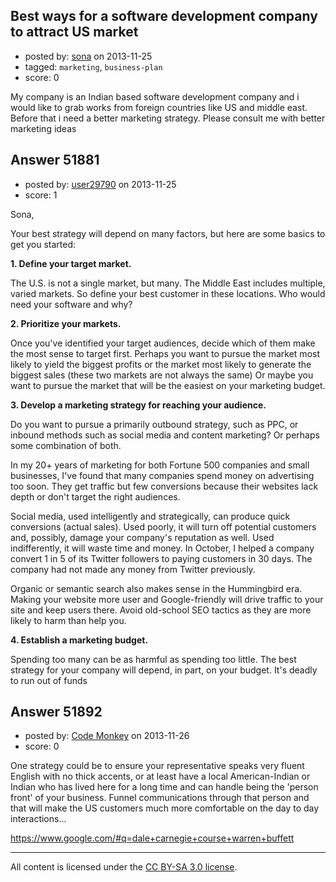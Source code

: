 ## Best ways for a software development company to attract US market

- posted by: [sona](https://stackexchange.com/users/-1/28388-sona) on 2013-11-25
- tagged: `marketing`, `business-plan`
- score: 0

<p>My company is an Indian based software development company and i would like to grab works from foreign countries like US and middle east. Before that i need a better marketing strategy. Please consult me with better marketing ideas</p>



## Answer 51881

- posted by: [user29790](https://stackexchange.com/users/-1/29790-user29790) on 2013-11-25
- score: 1

<p>Sona,</p>

<p>Your best strategy will depend on many factors, but here are some basics to get you started:</p>

<p><strong>1.  Define your target market.</strong></p>

<p>The U.S. is not a single market, but many.  The Middle East includes multiple, varied markets.  So define your best customer in these locations.  Who would need your software and why?</p>

<p><strong>2.  Prioritize your markets.</strong> </p>

<p>Once you've identified your target audiences, decide which of them make the most sense to target first.  Perhaps you want to pursue the market most likely to yield the biggest profits or the market most likely to generate the biggest sales (these two markets are not always the same)  Or maybe you want to pursue the market that will be the easiest on your marketing budget. </p>

<p><strong>3.  Develop a marketing strategy for reaching your audience.</strong></p>

<p>Do you want to pursue a primarily outbound strategy, such as PPC, or inbound methods such as social media and content marketing?  Or perhaps some combination of both.</p>

<p>In my 20+ years of marketing for both Fortune 500 companies and small businesses, I've found that many companies spend money on advertising too soon.  They get traffic but few conversions because their websites lack depth or don't target the right audiences.</p>

<p>Social media, used intelligently and strategically, can produce quick conversions (actual sales).  Used poorly, it will turn off potential customers and, possibly, damage your company's reputation as well.  Used indifferently, it will waste time and money.  In October, I helped a company convert 1 in 5 of its Twitter followers to paying customers in 30 days.  The company had not made any money from Twitter previously.</p>

<p>Organic or semantic search also makes sense in the Hummingbird era.  Making your website more user and Google-friendly will drive traffic to your site and keep users there.  Avoid old-school SEO tactics as they are more likely to harm than help you.</p>

<p><strong>4.  Establish a marketing budget.</strong></p>

<p>Spending too many can be as harmful as spending too little.  The best strategy for your company will depend, in part, on your budget.  It's deadly to run out of funds </p>



## Answer 51892

- posted by: [Code Monkey](https://stackexchange.com/users/-1/27123-code-monkey) on 2013-11-26
- score: 0

<p>One strategy could be to ensure your representative speaks very fluent English with no thick accents, or at least have a local American-Indian or Indian who has lived here for a long time and can handle being the 'person front' of your business. Funnel communications through that person and that will make the US customers much more comfortable on the day to day interactions... </p>

<p><a href="https://www.google.com/#q=dale+carnegie+course+warren+buffett" rel="nofollow">https://www.google.com/#q=dale+carnegie+course+warren+buffett</a></p>




---

All content is licensed under the [CC BY-SA 3.0 license](https://creativecommons.org/licenses/by-sa/3.0/).

